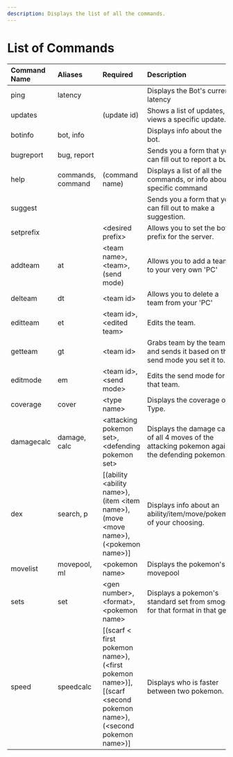 ```yaml
---
description: Displays the list of all the commands.
---
```


# List of Commands

| Command Name | Aliases | Required | Description | Category |
| :--- | :--- | :--- | :--- | :--- |
| ping | latency |  | Displays the Bot's current latency | Miscellaneous |
| updates |  | \(update id\) | Shows a list of updates, or views a specific update. | Miscellaneous |
| botinfo | bot, info |  | Displays info about the bot. | Info |
| bugreport | bug, report |  | Sends you a form that you can fill out to report a bug. | Info |
| help | commands, command | \(command name\) | Displays a list of all the commands, or info about a specific command | Info |
| suggest |  |  | Sends you a form that you can fill out to make a suggestion. | Info |
| setprefix |  | &lt;desired prefix&gt; | Allows you to set the bot's prefix for the server. | Settings |
| addteam | at | &lt;team name&gt;,&lt;team&gt;, \(send mode\) | Allows you to add a team to your very own 'PC' | Teams |
| delteam | dt | &lt;team id&gt; | Allows you to delete a team from your 'PC' | Teams |
| editteam | et | &lt;team id&gt;, &lt;edited team&gt; | Edits the team. | Teams |
| getteam | gt | &lt;team id&gt; | Grabs team by the team id and sends it based on the send mode you set it to. | Teams |
| editmode | em | &lt;team id&gt;, &lt;send mode&gt; | Edits the send mode for that team. | Teams |
| coverage | cover | &lt;type name&gt; | Displays the coverage of a Type. | Tools |
| damagecalc | damage, calc | &lt;attacking pokemon set&gt;, &lt;defending pokemon set&gt; | Displays the damage calcs of all 4 moves of the attacking pokemon against the defending pokemon. | Tools |
| dex | search, p | \[\(ability &lt;ability name&gt;\), \(item &lt;item name&gt;\), \(move &lt;move name&gt;\), \(&lt;pokemon name&gt;\)\] | Displays info about an ability/item/move/pokemon of your choosing. | Tools |
| movelist | movepool, ml | &lt;pokemon name&gt; | Displays the pokemon's movepool | Tools |
| sets | set | &lt;gen number&gt;, &lt;format&gt;, &lt;pokemon name&gt; | Displays a pokemon's standard set from smogon for that format in that gen. | Tools |
| speed | speedcalc | \[\(scarf &lt; first pokemon name&gt;\), \(&lt;first pokemon name&gt;\)\], \[\(scarf &lt;second pokemon name&gt;\), \(&lt;second pokemon name&gt;\)\] | Displays who is faster between two pokemon. | Tools |


